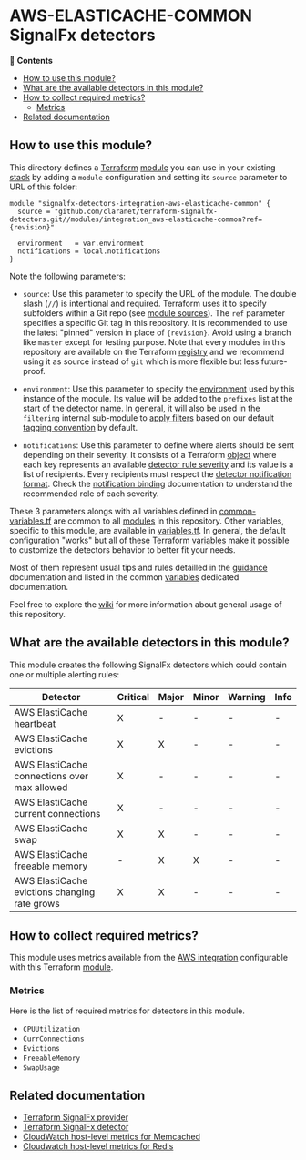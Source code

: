 # AWS-ELASTICACHE-COMMON SignalFx detectors

<!-- START doctoc generated TOC please keep comment here to allow auto update -->
<!-- DON'T EDIT THIS SECTION, INSTEAD RE-RUN doctoc TO UPDATE -->
:link: **Contents**

- [How to use this module?](#how-to-use-this-module)
- [What are the available detectors in this module?](#what-are-the-available-detectors-in-this-module)
- [How to collect required metrics?](#how-to-collect-required-metrics)
  - [Metrics](#metrics)
- [Related documentation](#related-documentation)

<!-- END doctoc generated TOC please keep comment here to allow auto update -->

## How to use this module?

This directory defines a [Terraform](https://www.terraform.io/) 
[module](https://www.terraform.io/docs/modules/usage.html) you can use in your
existing [stack](https://github.com/claranet/terraform-signalfx-detectors/wiki/Getting-started#stack) by adding a 
`module` configuration and setting its `source` parameter to URL of this folder:

```hcl
module "signalfx-detectors-integration-aws-elasticache-common" {
  source = "github.com/claranet/terraform-signalfx-detectors.git//modules/integration_aws-elasticache-common?ref={revision}"

  environment   = var.environment
  notifications = local.notifications
}
```

Note the following parameters:

* `source`: Use this parameter to specify the URL of the module. The double slash (`//`) is intentional  and required. 
  Terraform uses it to specify subfolders within a Git repo (see [module
  sources](https://www.terraform.io/docs/modules/sources.html)). The `ref` parameter specifies a specific Git tag in
  this repository. It is recommended to use the latest "pinned" version in place of `{revision}`. Avoid using a branch 
  like `master` except for testing purpose. Note that every modules in this repository are available on the Terraform 
  [registry](https://registry.terraform.io/modules/claranet/detectors/signalfx) and we recommend using it as source 
  instead of `git` which is more flexible but less future-proof.

* `environment`: Use this parameter to specify the 
  [environment](https://github.com/claranet/terraform-signalfx-detectors/wiki/Getting-started#environment) used by this 
  instance of the module.
  Its value will be added to the `prefixes` list at the start of the [detector 
  name](https://github.com/claranet/terraform-signalfx-detectors/wiki/Templating#example).
  In general, it will also be used in the `filtering` internal sub-module to [apply
  filters](https://github.com/claranet/terraform-signalfx-detectors/wiki/Guidance#filtering) based on our default 
  [tagging convention](https://github.com/claranet/terraform-signalfx-detectors/wiki/Tagging-convention) by default.

* `notifications`: Use this parameter to define where alerts should be sent depending on their severity. It consists 
  of a Terraform [object](https://www.terraform.io/docs/configuration/types.html#object-) where each key represents an 
  available [detector rule severity](https://docs.signalfx.com/en/latest/detect-alert/set-up-detectors.html#severity) 
  and its value is a list of recipients. Every recipients must respect the [detector notification 
  format](https://registry.terraform.io/providers/splunk-terraform/signalfx/latest/docs/resources/detector#notification-format).
  Check the [notification binding](https://github.com/claranet/terraform-signalfx-detectors/wiki/Notifications-binding) 
  documentation to understand the recommended role of each severity.

These 3 parameters alongs with all variables defined in [common-variables.tf](common-variables.tf) are common to all 
[modules](../) in this repository. Other variables, specific to this module, are available in 
[variables.tf](variables.tf).
In general, the default configuration "works" but all of these Terraform 
[variables](https://www.terraform.io/docs/configuration/variables.html) make it possible to 
customize the detectors behavior to better fit your needs.

Most of them represent usual tips and rules detailled in the 
[guidance](https://github.com/claranet/terraform-signalfx-detectors/wiki/Guidance) documentation and listed in the 
common [variables](https://github.com/claranet/terraform-signalfx-detectors/wiki/Variables) dedicated documentation.

Feel free to explore the [wiki](https://github.com/claranet/terraform-signalfx-detectors/wiki) for more information about 
general usage of this repository.

## What are the available detectors in this module?

This module creates the following SignalFx detectors which could contain one or multiple alerting rules:

|Detector|Critical|Major|Minor|Warning|Info|
|---|---|---|---|---|---|
|AWS ElastiCache heartbeat|X|-|-|-|-|
|AWS ElastiCache evictions|X|X|-|-|-|
|AWS ElastiCache connections over max allowed|X|-|-|-|-|
|AWS ElastiCache current connections|X|-|-|-|-|
|AWS ElastiCache swap|X|X|-|-|-|
|AWS ElastiCache freeable memory|-|X|X|-|-|
|AWS ElastiCache evictions changing rate grows|X|X|-|-|-|

## How to collect required metrics?

This module uses metrics available from 
the [AWS integration](https://docs.signalfx.com/en/latest/integrations/amazon-web-services.html) configurable 
with this Terraform [module](https://github.com/claranet/terraform-signalfx-integrations/tree/master/cloud/aws).




### Metrics


Here is the list of required metrics for detectors in this module.

* `CPUUtilization`
* `CurrConnections`
* `Evictions`
* `FreeableMemory`
* `SwapUsage`




## Related documentation

* [Terraform SignalFx provider](https://registry.terraform.io/providers/splunk-terraform/signalfx/latest/docs)
* [Terraform SignalFx detector](https://registry.terraform.io/providers/splunk-terraform/signalfx/latest/docs/resources/detector)
* [CloudWatch host-level metrics for Memcached](https://docs.aws.amazon.com/AmazonElastiCache/latest/mem-ug/CacheMetrics.HostLevel.html)
* [Cloudwatch host-level metrics for Redis](https://docs.aws.amazon.com/AmazonElastiCache/latest/red-ug/CacheMetrics.HostLevel.html)
